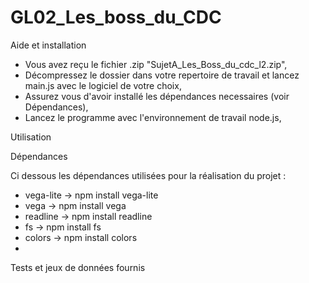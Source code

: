 # GL02_Les_boss_du_CDC

Aide et installation

- Vous avez reçu le fichier .zip "SujetA_Les_Boss_du_cdc_l2.zip",
- Décompressez le dossier dans votre repertoire de travail et lancez main.js avec le logiciel de votre choix, 
- Assurez vous d'avoir installé les dépendances necessaires (voir Dépendances),
- Lancez le programme avec l'environnement de travail node.js, 

Utilisation

Dépendances

Ci dessous les dépendances utilisées pour la réalisation du projet : 

- vega-lite -> npm install vega-lite
- vega -> npm install vega
- readline -> npm install readline
- fs -> npm install fs
- colors -> npm install colors
- 

Tests et jeux de données fournis